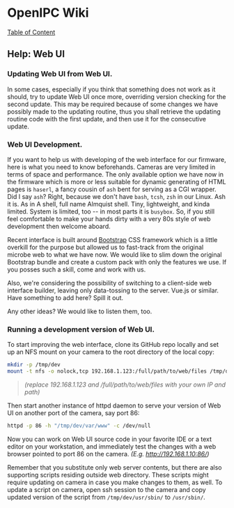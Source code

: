 # OpenIPC Wiki
[Table of Content](../README.md)

Help: Web UI
------------

### Updating Web UI from Web UI.

In some cases, especially if you think that something does not work as it should,
try to update Web UI once more, overriding version checking for the second update.
This may be required because of some changes we have possibly made to the updating
routine, thus you shall retrieve the updating routine code with the first update,
and then use it for the consecutive update.

### Web UI Development.

If you want to help us with developing of the web interface for our
firmware, here is what you need to know beforehands. Cameras are very
limited in terms of space and performance. The only available option
we have now in the firmware which is more or less suitable for dynamic
generating of HTML pages is `haserl`, a fancy cousin of `ash` bent for
serving as a CGI wrapper. Did I say `ash`? Right, because we don't have
`bash`, `tcsh`, `zsh` in our Linux. Ash it is. As in A shell, full name
Almquist shell. Tiny, lightweight, and kinda limited. System is limited,
too -- in most parts it is `busybox`. So, if you still feel comfortable
to make your hands dirty with a very 80s style of web development then
welcome aboard.

Recent interface is built around [Bootstrap](https://getbootstrap.com/)
CSS framework which is a little overkill for the purpose but allowed us
to fast-track from the original microbe web to what we have now. We would
like to slim down the original Bootstrap bundle and create a custom pack
with only the features we use. If you posses such a skill, come and work
with us.

Also, we're considering the possibility of switching to a client-side
web interface builder, leaving only data-tossing to the server. Vue.js
or similar. Have something to add here? Spill it out.

Any other ideas? We would like to listen them, too.

### Running a development version of Web UI.

To start improving the web interface, clone its GitHub repo locally and
 set up an NFS mount on your camera to the root directory of the local copy:

```bash
mkdir -p /tmp/dev
mount -t nfs -o nolock,tcp 192.168.1.123:/full/path/to/web/files /tmp/dev
```

> _(replace 192.168.1.123 and /full/path/to/web/files with your own IP and path)_

Then start another instance of httpd daemon to serve your version of Web UI
on another port of the camera, say port 86:

```bash
httpd -p 86 -h "/tmp/dev/var/www" -c /dev/null
```

Now you can work on Web UI source code in your favorite IDE or a text editor
on your workstation, and immediately test the changes with a web browser
pointed to port 86 on the camera. _(E.g. http://192.168.1.10:86/)_

Remember that you substitute only web server contents, but there are also
supporting scripts residing outside web directory. These scripts might require
updating on camera in case you make changes to them, as well. To update a
script on camera, open ssh session to the camera and copy updated version of
the script from `/tmp/dev/usr/sbin/` to `/usr/sbin/`.
